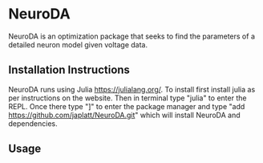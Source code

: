 # NeuroDA

NeuroDA is an optimization package that seeks to find the parameters of a detailed neuron model given voltage data.

## Installation Instructions

NeuroDA runs using Julia <https://julialang.org/>.  To install first install julia as per instructions on the website.  Then in terminal type "julia" to enter the REPL.  Once there type "]" to enter the package manager and type "add https://github.com/japlatt/NeuroDA.git" which will install NeuroDA and dependencies.


## Usage


